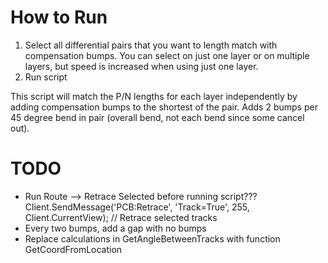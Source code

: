 # How to Run
1. Select all differential pairs that you want to length match with compensation bumps. You can select on just one layer or on multiple layers, but speed is increased when using just one layer.
2. Run script

This script will match the P/N lengths for each layer independently by adding compensation bumps to the shortest of the pair. Adds 2 bumps per 45 degree bend in pair (overall bend, not each bend since some cancel out).

# TODO
- Run Route --> Retrace Selected before running script??? Client.SendMessage('PCB:Retrace', 'Track=True', 255, Client.CurrentView); // Retrace selected tracks  
- Every two bumps, add a gap with no bumps
- Replace calculations in GetAngleBetweenTracks with function GetCoordFromLocation
